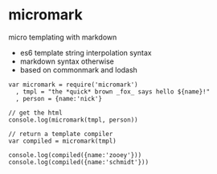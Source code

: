 # micromark

micro templating with markdown

- es6 template string interpolation syntax
- markdown syntax otherwise
- based on commonmark and lodash

```
var micromark = require('micromark')
  , tmpl = "the *quick* brown _fox_ says hello ${name}!"
  , person = {name:'nick'}

// get the html
console.log(micromark(tmpl, person))

// return a template compiler
var compiled = micromark(tmpl)

console.log(compiled({name:'zooey'}))
console.log(compiled({name:'schmidt'}))

```
